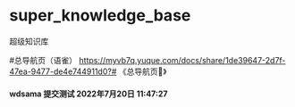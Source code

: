 # super_knowledge_base
超级知识库

#总导航页（语雀） 
https://myvb7q.yuque.com/docs/share/1de39647-2d7f-47ea-9477-de4e744911d0?# 《总导航页📣》

#### wdsama 提交测试 2022年7月20日 11:47:27